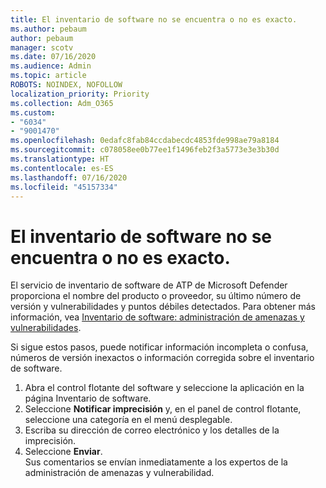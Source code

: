 ```yaml
---
title: El inventario de software no se encuentra o no es exacto.
ms.author: pebaum
author: pebaum
manager: scotv
ms.date: 07/16/2020
ms.audience: Admin
ms.topic: article
ROBOTS: NOINDEX, NOFOLLOW
localization_priority: Priority
ms.collection: Adm_O365
ms.custom:
- "6034"
- "9001470"
ms.openlocfilehash: 0edafc8fab84ccdabecdc4853fde998ae79a8184
ms.sourcegitcommit: c078058ee0b77ee1f1496feb2f3a5773e3e3b30d
ms.translationtype: HT
ms.contentlocale: es-ES
ms.lasthandoff: 07/16/2020
ms.locfileid: "45157334"
---
```

# <a name="software-inventory-is-missing-or-inaccurate"></a>El inventario de software no se encuentra o no es exacto.

El servicio de inventario de software de ATP de Microsoft Defender proporciona el nombre del producto o proveedor, su último número de versión y vulnerabilidades y puntos débiles detectados. Para obtener más información, vea [Inventario de software: administración de amenazas y vulnerabilidades](https://docs.microsoft.com/windows/security/threat-protection/microsoft-defender-atp/tvm-software-inventory).

Si sigue estos pasos, puede notificar información incompleta o confusa, números de versión inexactos o información corregida sobre el inventario de software.  

1. Abra el control flotante del software y seleccione la aplicación en la página Inventario de software.
2. Seleccione **Notificar imprecisión** y, en el panel de control flotante, seleccione una categoría en el menú desplegable.
3. Escriba su dirección de correo electrónico y los detalles de la imprecisión.
4. Seleccione **Enviar**.</br>
    Sus comentarios se envían inmediatamente a los expertos de la administración de amenazas y vulnerabilidad.